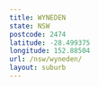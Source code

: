 ```yaml
---
title: WYNEDEN
state: NSW
postcode: 2474
latitude: -28.499375
longitude: 152.88504
url: /nsw/wyneden/
layout: suburb
---
```

